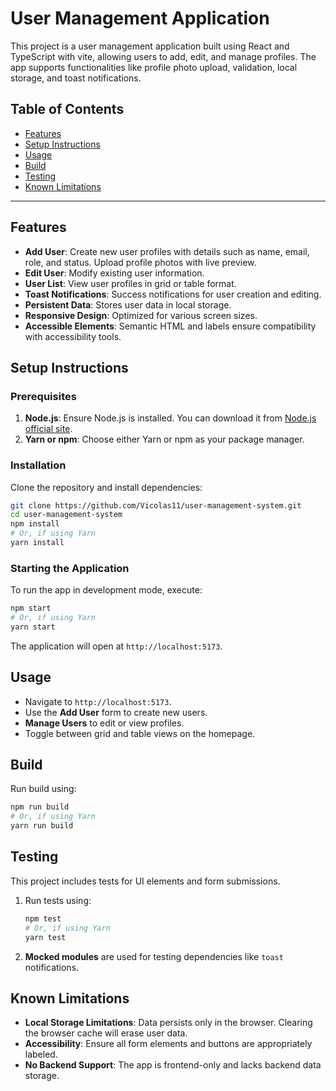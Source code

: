 
# User Management Application

This project is a user management application built using React and TypeScript with vite, allowing users to add, edit, and manage profiles. The app supports functionalities like profile photo upload, validation, local storage, and toast notifications.

## Table of Contents

- [Features](#features)
- [Setup Instructions](#setup-instructions)
- [Usage](#usage)
- [Build](#build)
- [Testing](#testing)
- [Known Limitations](#known-limitations)
---

## Features

- **Add User**: Create new user profiles with details such as name, email, role, and status. Upload profile photos with live preview.
- **Edit User**: Modify existing user information.
- **User List**: View user profiles in grid or table format.
- **Toast Notifications**: Success notifications for user creation and editing.
- **Persistent Data**: Stores user data in local storage.
- **Responsive Design**: Optimized for various screen sizes.
- **Accessible Elements**: Semantic HTML and labels ensure compatibility with accessibility tools.

## Setup Instructions

### Prerequisites

1. **Node.js**: Ensure Node.js is installed. You can download it from [Node.js official site](https://nodejs.org/).
2. **Yarn or npm**: Choose either Yarn or npm as your package manager.

### Installation

Clone the repository and install dependencies:

```bash
git clone https://github.com/Vicolas11/user-management-system.git
cd user-management-system
npm install
# Or, if using Yarn
yarn install
```

### Starting the Application

To run the app in development mode, execute:

```bash
npm start
# Or, if using Yarn
yarn start
```

The application will open at `http://localhost:5173`.

## Usage

- Navigate to `http://localhost:5173`.
- Use the **Add User** form to create new users.
- **Manage Users** to edit or view profiles.
- Toggle between grid and table views on the homepage.

## Build

Run build using:
   ```bash
   npm run build
   # Or, if using Yarn
   yarn run build
   ```

## Testing

This project includes tests for UI elements and form submissions.

1. Run tests using:
   ```bash
   npm test
   # Or, if using Yarn
   yarn test
   ```
2. **Mocked modules** are used for testing dependencies like `toast` notifications.

## Known Limitations

- **Local Storage Limitations**: Data persists only in the browser. Clearing the browser cache will erase user data.
- **Accessibility**: Ensure all form elements and buttons are appropriately labeled.
- **No Backend Support**: The app is frontend-only and lacks backend data storage.